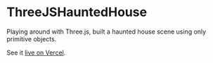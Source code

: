 # ThreeJSHauntedHouse

Playing around with Three.js, built a haunted house scene using only primitive objects.

See it [live on Vercel](https://threejshauntedhouse.vercel.app/).
